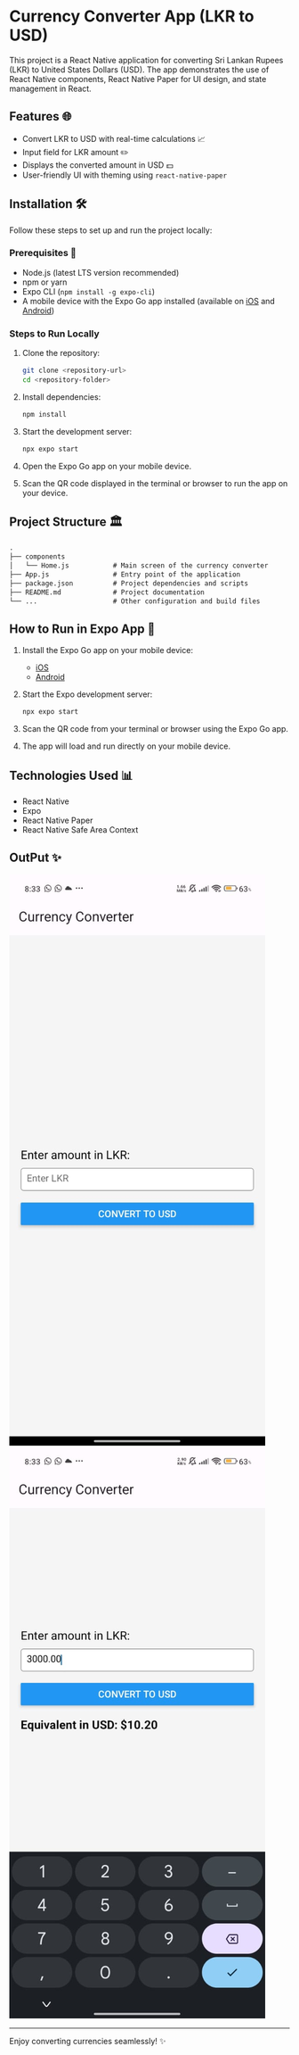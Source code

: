# Currency Converter App (LKR to USD)

This project is a React Native application for converting Sri Lankan Rupees (LKR) to United States Dollars (USD). The app demonstrates the use of React Native components, React Native Paper for UI design, and state management in React.

## Features 🌐

- Convert LKR to USD with real-time calculations 📈
- Input field for LKR amount ✏️
- Displays the converted amount in USD 💵
- User-friendly UI with theming using `react-native-paper`

## Installation 🛠️

Follow these steps to set up and run the project locally:

### Prerequisites 🔧

- Node.js (latest LTS version recommended)
- npm or yarn
- Expo CLI (`npm install -g expo-cli`)
- A mobile device with the Expo Go app installed (available on [iOS](https://apps.apple.com/app/expo-go/id982107779) and [Android](https://play.google.com/store/apps/details?id=host.exp.exponent))

### Steps to Run Locally

1. Clone the repository:

   ```bash
   git clone <repository-url>
   cd <repository-folder>
   ```

2. Install dependencies:

   ```bash
   npm install
   ```

3. Start the development server:

   ```bash
   npx expo start
   ```

4. Open the Expo Go app on your mobile device.

5. Scan the QR code displayed in the terminal or browser to run the app on your device.

## Project Structure 🏛️

```
.
├── components
│   └── Home.js           # Main screen of the currency converter
├── App.js                # Entry point of the application
├── package.json          # Project dependencies and scripts
├── README.md             # Project documentation
└── ...                   # Other configuration and build files
```

## How to Run in Expo App 🎯

1. Install the Expo Go app on your mobile device:
   - [iOS](https://apps.apple.com/app/expo-go/id982107779)
   - [Android](https://play.google.com/store/apps/details?id=host.exp.exponent)

2. Start the Expo development server:

   ```bash
   npx expo start
   ```

3. Scan the QR code from your terminal or browser using the Expo Go app.

4. The app will load and run directly on your mobile device.

## Technologies Used 📊

- React Native
- Expo
- React Native Paper
- React Native Safe Area Context

## OutPut ✨

![Alt Text](output.jpg)
![Alt Text](output2.jpg)


---

Enjoy converting currencies seamlessly! ✨

